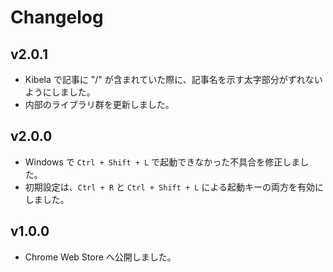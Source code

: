 # Changelog
## v2.0.1

- Kibela で記事に "/" が含まれていた際に、記事名を示す太字部分がずれないようにしました。
- 内部のライブラリ群を更新しました。

## v2.0.0

- Windows で `Ctrl + Shift + L` で起動できなかった不具合を修正しました。
- 初期設定は、`Ctrl + R` と `Ctrl + Shift + L` による起動キーの両方を有効にしました。

## v1.0.0

- Chrome Web Store へ公開しました。

